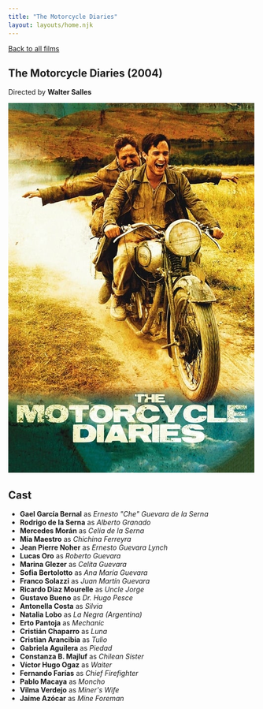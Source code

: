 ```yaml
---
title: "The Motorcycle Diaries"
layout: layouts/home.njk
---
```


<a href="../">Back to all films</a>

<article class="film">
  <h1>The Motorcycle Diaries (2004)</h1>

  <p class="director">
    Directed by <strong>Walter Salles</strong>
  </p>

  <img src="../films/posters/the-motorcycle-diaries.jpg" alt="">

  <h2>
    Cast
  </h2>
  <ul>
    <li><strong>Gael García Bernal</strong> as <em>Ernesto "Che" Guevara de la Serna</em></li>
<li><strong>Rodrigo de la Serna</strong> as <em>Alberto Granado</em></li>
<li><strong>Mercedes Morán</strong> as <em>Celia de la Serna</em></li>
<li><strong>Mía Maestro</strong> as <em>Chichina Ferreyra</em></li>
<li><strong>Jean Pierre Noher</strong> as <em>Ernesto Guevara Lynch</em></li>
<li><strong>Lucas Oro</strong> as <em>Roberto Guevara</em></li>
<li><strong>Marina Glezer</strong> as <em>Celita Guevara</em></li>
<li><strong>Sofia Bertolotto</strong> as <em>Ana María Guevara</em></li>
<li><strong>Franco Solazzi</strong> as <em>Juan Martín Guevara</em></li>
<li><strong>Ricardo Díaz Mourelle</strong> as <em>Uncle Jorge</em></li>
<li><strong>Gustavo Bueno</strong> as <em>Dr. Hugo Pesce</em></li>
<li><strong>Antonella Costa</strong> as <em>Silvia</em></li>
<li><strong>Natalia Lobo</strong> as <em>La Negra (Argentina)</em></li>
<li><strong>Erto Pantoja</strong> as <em>Mechanic</em></li>
<li><strong>Cristián Chaparro</strong> as <em>Luna</em></li>
<li><strong>Cristian Arancibia</strong> as <em>Tulio</em></li>
<li><strong>Gabriela Aguilera</strong> as <em>Piedad</em></li>
<li><strong>Constanza B. Majluf</strong> as <em>Chilean Sister</em></li>
<li><strong>Víctor Hugo Ogaz</strong> as <em>Waiter</em></li>
<li><strong>Fernando Farías</strong> as <em>Chief Firefighter</em></li>
<li><strong>Pablo Macaya</strong> as <em>Moncho</em></li>
<li><strong>Vilma Verdejo</strong> as <em>Miner's Wife</em></li>
<li><strong>Jaime Azócar</strong> as <em>Mine Foreman</em></li>
  </ul>
</article>
